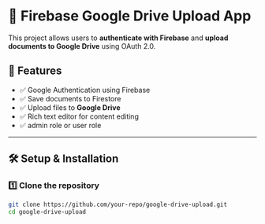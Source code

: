 # 🚀 Firebase Google Drive Upload App

This project allows users to **authenticate with Firebase** and **upload documents to Google Drive** using OAuth 2.0.

## 📌 Features

- ✅ Google Authentication using Firebase
- ✅ Save documents to Firestore
- ✅ Upload files to **Google Drive**
- ✅ Rich text editor for content editing
- ✅ admin role or user role

---

## 🛠️ **Setup & Installation**

### 1️⃣ **Clone the repository**

```sh
git clone https://github.com/your-repo/google-drive-upload.git
cd google-drive-upload
```
